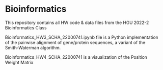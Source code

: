 # Bioinformatics
This repository contains all HW code & data files from the HGU 2022-2 Bioinformatics Class

Bioinformatics_HW3_SCHA_22000741.ipynb file is a Python implementation of the pairwise alignment of gene/protein sequences, a variant of the Smith-Waterman algorithm. 

Bioinformatics_HW4_SCHA_22000741 is a visualization of the Position Weight Matrix 
